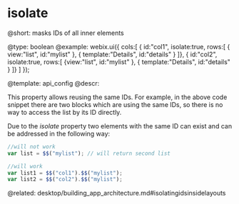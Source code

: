 isolate
=======

@short: masks IDs of all inner elements 
	

@type: boolean
@example:
webix.ui({
   cols:[
     { id:"col1", isolate:true, rows:[
     	{ view:"list", id:"mylist" },
        { template:"Details", id:"details" }
     ]},
     { id:"col2", isolate:true, rows:[
     	{view:"list", id:"mylist" },
        { template:"Details", id:"details" }
     ]}
   ]
});



@template:	api_config
@descr:

This property allows reusing the same IDs.
For example, in the above code snippet there are two blocks which are using the same IDs, so there is no way to access the list by its ID directly.

Due to the *isolate* property two elements with the same ID can exist and can be addressed in the following way:

~~~js
//will not work
var list = $$("mylist"); // will return second list

//will work
var list1 = $$("col1").$$("mylist");
var list2 = $$("col2").$$("mylist");
~~~

@related:
desktop/building_app_architecture.md#isolatingidsinsidelayouts
